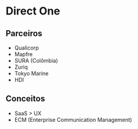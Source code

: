 # Direct One

## Parceiros

- Qualicorp
- Mapfre
- SURA (Colômbia)
- Zuriq
- Tokyo Marine
- HDI

## Conceitos

- SaaS > UX
- ECM (Enterprise Communication Management)
